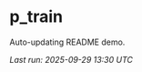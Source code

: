 # p_train

Auto-updating README demo.

<!--START_SECTION:status-->
_Last run: 2025-09-29 13:30 UTC_
<!--END_SECTION:status-->


















































































































































































































































































































































































































































































































































































































































































































































































































































































































































